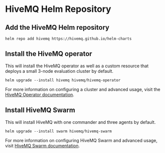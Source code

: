 # HiveMQ Helm Repository

## Add the HiveMQ Helm repository

```
helm repo add hivemq https://hivemq.github.io/helm-charts
```

## Install the HiveMQ operator

This will install the HiveMQ operator as well as a custom resource that deploys a small 3-node evaluation cluster by default.

```
helm upgrade --install hivemq hivemq/hivemq-operator
```

For more information on configuring a cluster and advanced usage, visit the [HiveMQ Operator documentation](https://www.hivemq.com/docs/operator/).

## Install HiveMQ Swarm

This will install HiveMQ with one commander and three agents by default.

```
helm upgrade --install swarm hivemq/hivemq-swarm
```

For more information on configuring HiveMQ Swarm and advanced usage, visit [HiveMQ Swarm documentation](https://www.hivemq.com/docs/swarm/).
